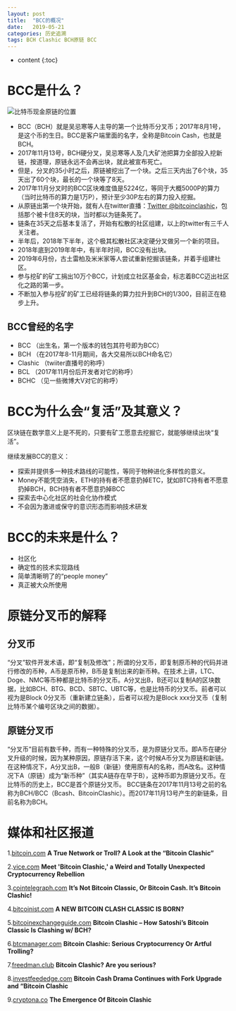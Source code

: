 ```yaml
---
layout: post
title:  "BCC的概况"
date:   2019-05-21
categories: 历史追溯
tags: BCH Clashic BCH原链 BCC
---
```


* content
{:toc}

# BCC是什么？

![比特币现金原链的位置](https://bitcoincashcn.github.io/pic/fork.PNG)

* BCC（BCH）就是吴忌寒等人主导的第一个比特币分叉币；2017年8月1号，是这个币的生日。BCC是客户端里面的名字，全称是Bitcoin Cash，也就是BCH。
* 2017年11月13号，BCH硬分叉，吴忌寒等人及几大矿池把算力全部投入挖新链，按道理，原链永远不会再出块，就此被宣布死亡。
* 但是，分叉的35小时之后，原链被挖出了一个块。之后三天内出了6个块，35天出了60个块，最长的一个块等了8天。
* 2017年11月分叉时的BCC区块难度值是5224亿，等同于大概5000P的算力（当时比特币的算力是1万P），预计至少30P左右的算力投入挖掘。
* 从原链出第一个块开始，就有人在twitter直播：[Twitter @bitcoinclashic](https://mobile.twitter.com/BitcoinClashic)，包括那个被卡住8天的块，当时都以为链条死了。
* 链条在35天之后基本复活了，开始有松散的社区组建，以上的twitter有三千人关注者。
* 半年后，2018年下半年，这个极其松散社区决定硬分叉做另一个新的项目。
* 2018年底到2019年年中，有半年时间，BCC没有出块。
* 2019年6月份，古土雷柏及米米家等人尝试重新挖掘该链条，并着手组建社区。
* 参与挖矿的矿工捐出10万个BCC，计划成立社区基金会，标志着BCC迈出社区化之路的第一步。
* 不断加入参与挖矿的矿工已经将链条的算力拉升到BCH的1/300，目前正在稳步上升。

## BCC曾经的名字

* BCC （出生名，第一个版本的钱包其符号即为BCC）
* BCH （在2017年8-11月期间，各大交易所以BCH命名它）
* Clashic （twiiter直播号的称呼）
* BCL （2017年11月份后开发者对它的称呼）
* BCHC （见一些微博大V对它的称呼）

# BCC为什么会“复活”及其意义？

区块链在数学意义上是不死的，只要有矿工愿意去挖掘它，就能够继续出块“复活”。

继续发展BCC的意义：

* 探索并提供多一种技术路线的可能性，等同于物种进化多样性的意义。
* Money不能凭空消失，ETH的持有者不愿意扔掉ETC，犹如BTC持有者不愿意扔掉BCH，BCH持有者不愿意扔掉BCC
* 探索去中心化社区的社会化协作模式
* 不会因为激进或保守的意识形态而影响技术研发

# BCC的未来是什么？

* 社区化
* 确定性的技术实现路线
* 简单清晰明了的“people money”
* 真正被大众所使用


# 原链分叉币的解释
 
## 分叉币
“分叉”软件开发术语，即“复制及修改”；所谓的分叉币，即复制原币种的代码并进行修改的币种，A币是原币种，B币是复制出来的新币种。在技术上讲，LTC、Doge、NMC等币种都是比特币的分叉币。A分叉出B，B还可以复制A的区块数据，比如BCH、BTG、BCD、SBTC、UBTC等，也是比特币的分叉币。前者可以视为是Block 0分叉币（重新建立链条），后者可以视为是Block xxx分叉币（复制比特币某个编号区块之间的数据）。

## 原链分叉币
“分叉币”目前有数千种，而有一种特殊的分叉币，是为原链分叉币。即A币在硬分叉升级的时候，因为某种原因，原链存活下来，这个时候A币分叉为原链和新链。在这种情况下，A分叉出B，一般B（新链）使用原有A的名称，而A改名。这种情况下A（原链）成为“新币种”（其实A链存在早于B），这种币即为原链分叉币。在比特币的历史上，BCC是首个原链分叉币。
BCC链条在2017年11月13号之前的名称为BCH/BCC（Bcash、BitcoinClashic）。而2017年11月13号产生的新链条，目前名称为BCH。

# 媒体和社区报道
1.[bitcoin.com](https://news.bitcoin.com/a-true-network-or-troll-a-look-at-the-bitcoin-clashic-project/) **A True Network or Troll? A Look at the “Bitcoin Clashic”**

2.[vice.com](https://motherboard.vice.com/en_us/article/pa345z/meet-bitcoin-clashic-a-weird-bitcoin-cash-fork-rebellion) **Meet 'Bitcoin Clashic,' a Weird and Totally Unexpected Cryptocurrency Rebellion**

3.[cointelegraph.com](https://cointelegraph.com/news/its-not-bitcoin-classic-or-bitcoin-cash-its-bitcoin-clashic) **It’s Not Bitcoin Classic, Or Bitcoin Cash. It’s Bitcoin Clashic!**

4.[bitcoinist.com](http://bitcoinist.com/bitcoin-clashic-bitcoin-cash-fork/) **A NEW BITCOIN CLASH CLASSIC IS BORN?** 

5.[bitcoinexchangeguide.com](https://bitcoinexchangeguide.com/bitcoin-clashic/) **Bitcoin Clashic – How Satoshi’s Bitcoin Classic Is Clashing w/ BCH?**

6.[btcmanager.com](https://btcmanager.com/bitcoin-clashic-serious-crypto) **Bitcoin Clashic: Serious Cryptocurrency Or Artful Trolling?**

7.[freedman.club](https://freedman.club/en/bitcoin-clashic-are-you-serious/) **Bitcoin Clashic? Are you serious?**

8.[investfeededge.com](https://steemit.com/all/@rom76/bitcoin-cash-drama-continues-with-fork-upgrade-and-bitcoin-clashic) **Bitcoin Cash Drama Continues with Fork Upgrade and “Bitcoin Clashic**

9.[cryptona.co](https://cryptona.co/emergence-bitcoin-clashic/) **The Emergence Of Bitcoin Clashic**








